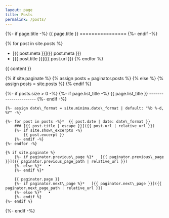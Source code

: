 ```yaml
---
layout: page
title: Posts
permalink: /posts/
---
```

{%- if page.title -%}
    {{ page.title }}
    ================
{%- endif -%} 

{% for post in site.posts %}
- [{{ post.meta }}]({{ post.meta }})
- [{{ post.title }}]({{ post.url }})
{% endfor %}


{{ content }}

{% if site.paginate %} 
    {% assign posts = paginator.posts %} 
{% else %} 
    {% assign posts = site.posts %} 
{% endif %}

{%- if posts.size > 0 -%}
    {%- if page.list\_title -%}
    {{ page.list\_title }}
    ----------------------
    {%- endif -%}

    {%- assign date\_format = site.minima.date\_format | default: "%b %-d, %Y" -%}

    {%- for post in posts -%}*  {{ post.date | date: date\_format }}
        ### [{{ post.title | escape }}]({{ post.url | relative_url }})
        {%- if site.show\_excerpts -%}
            {{ post.excerpt }} 
        {%- endif -%}
    {%- endfor -%}

    {% if site.paginate %}
        {%- if paginator.previous\_page %}*   [{{ paginator.previous\_page }}]({{ paginator.previous_page_path | relative_url }})
        {%- else %}*   •
        {%- endif %}*   

        {{ paginator.page }}
        {%- if paginator.next\_page %}*   [{{ paginator.next\_page }}]({{ paginator.next_page_path | relative_url }})
        {%- else %}*   •
        {%- endif %}
    {%- endif %}
{%- endif -%}

<!-- <p class="rss-subscribe">subscribe <a href="/feed.xml">via RSS</a></p></div> -->
